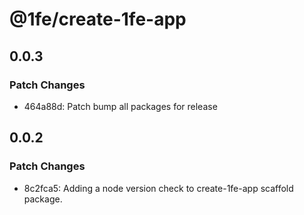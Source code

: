 # @1fe/create-1fe-app

## 0.0.3

### Patch Changes

- 464a88d: Patch bump all packages for release

## 0.0.2

### Patch Changes

- 8c2fca5: Adding a node version check to create-1fe-app scaffold package.
